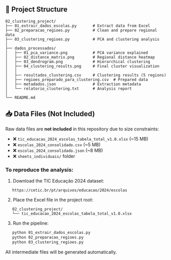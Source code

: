 ## 📂 Project Structure
```
02_clustering_project/
├── 01_extrair_dados_escolas.py       # Extract data from Excel
├── 02_preparacao_regioes.py          # Clean and prepare regional data
├── 03_clustering_regioes.py          # PCA and clustering analysis
│
├── dados_processados/
│   ├── 01_pca_variance.png           # PCA variance explained
│   ├── 02_distance_matrix.png        # Regional distance heatmap
│   ├── 03_dendrogram.png             # Hierarchical clustering
│   ├── 04_clustering_results.png     # Final cluster visualization
│   │
│   ├── resultados_clustering.csv     # Clustering results (5 regions)
│   ├── regioes_preparado_para_clustering.csv  # Prepared data
│   ├── metadados.json                # Extraction metadata
│   └── relatorio_clustering.txt      # Analysis report
│
└── README.md
```

## 📥 Data Files (Not Included)

Raw data files are **not included** in this repository due to size constraints:

- ❌ `tic_educacao_2024_escolas_tabela_total_v1.0.xlsx` (~15 MB)
- ❌ `escolas_2024_consolidado.csv` (~5 MB)
- ❌ `escolas_2024_consolidado.json` (~8 MB)
- ❌ `sheets_individuais/` folder

### To reproduce the analysis:

1. Download the TIC Educação 2024 dataset:
```
   https://cetic.br/pt/arquivos/educacao/2024/escolas
```

2. Place the Excel file in the project root:
```
   02_clustering_project/
   └── tic_educacao_2024_escolas_tabela_total_v1.0.xlsx
```

3. Run the pipeline:
```bash
   python 01_extrair_dados_escolas.py
   python 02_preparacao_regioes.py
   python 03_clustering_regioes.py
```

All intermediate files will be generated automatically.